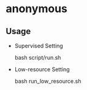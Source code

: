 # anonymous

## Usage

- Supervised Setting

  bash script/run.sh

- Low-resource Setting

  bash run_low_resource.sh